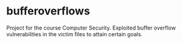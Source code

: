 # bufferoverflows
Project for the course Computer Security. Exploited buffer overflow vulnerabilities in the victim files to attain certain goals.
